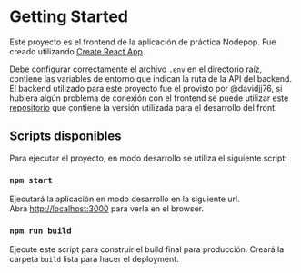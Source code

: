 # Getting Started

Este proyecto es el frontend de la aplicación de práctica Nodepop. Fue creado utilizando [Create React App](https://github.com/facebook/create-react-app).

Debe configurar correctamente el archivo `.env` en el directorio raíz, contiene las variables de entorno que indican la ruta de la API del backend. El backend utilizado para este proyecto fue el provisto por @davidjj76, si hubiera algún problema de conexión con el frontend se puede utilizar [este repositorio](https://github.com/sebperezCL/fundamentos_react_backend) que contiene la versión utilizada para el desarrollo del front.

## Scripts disponibles

Para ejecutar el proyecto, en modo desarrollo se utiliza el siguiente script:

### `npm start`

Ejecutará la aplicación en modo desarrollo en la siguiente url.\
Abra [http://localhost:3000](http://localhost:3000) para verla en el browser.

### `npm run build`

Ejecute este script para construir el build final para producción. Creará la carpeta `build` lista para hacer el deployment.
